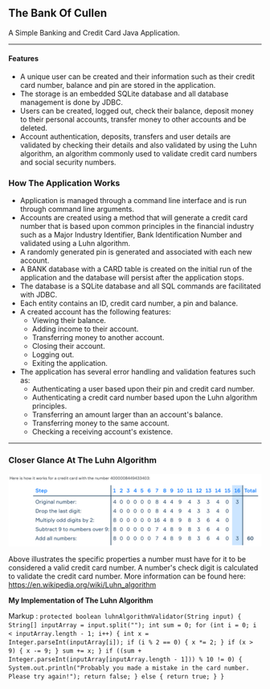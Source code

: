 ## The Bank Of Cullen ##

A Simple Banking and Credit Card Java Application.

-------------

#### Features

* A unique user can be created and their information such as their credit card number, balance and pin are stored in the application.
* The storage is an embedded SQLite database and all database management is done by JDBC.
* Users can be created, logged out, check their balance, deposit money to their personal accounts, transfer money to other accounts and be deleted. 
* Account authentication, deposits, transfers and user details are validated by checking their details and also validated by using the Luhn algorithm, an algorithm commonly 
  used to 
  validate 
  credit card numbers and social security numbers.

### How The Application Works ###

* Application is managed through a command line interface and is run through command line arguments. 
* Accounts are created using a method that will generate a credit card number that is based upon common principles in the financial industry such as a Major Industry Identifier, 
  Bank Identification Number and validated using a Luhn algorithm.
* A randomly generated pin is generated and associated with each new account. 
* A BANK database with a CARD table is created on the initial run of the application and the database will persist after the application stops. 
* The database is a SQLite database and all SQL commands are facilitated with JDBC. 
* Each entity contains an ID, credit card number, a pin and balance. 
* A created account has the following features:
    * Viewing their balance.
    * Adding income to their account.
    * Transferring money to another account.
    * Closing their account.
    * Logging out.
    * Exiting the application.
* The application has several error handling and validation features such as:
    * Authenticating a user based upon their pin and credit card number.
    * Authenticating a credit card number based upon the Luhn algorithm principles.
    * Transferring an amount larger than an account's balance.
    * Transferring money to the same account.
    * Checking a receiving account's existence. 

-------------

### Closer Glance At The Luhn Algorithm

![luhn_algorithm](https://github.com/csmithswim/BankOfCullen/blob/main/images/Luhn%20Algorithm.png)

Above illustrates the specific properties a number must have for it to be considered a valid credit card number. A number's check digit is calculated to validate the credit 
card number. 
More information can be found here: https://en.wikipedia.org/wiki/Luhn_algorithm

**My Implementation of The Luhn Algorithm**

Markup : 
`protected boolean luhnAlgorithmValidator(String input) {
String[] inputArray = input.split("");
int sum = 0;
for (int i = 0; i < inputArray.length - 1; i++) {
int x = Integer.parseInt(inputArray[i]);
if (i % 2 == 0) {
x *= 2;
}
if (x > 9) {
x -= 9;
}
sum += x;
}
if ((sum + Integer.parseInt(inputArray[inputArray.length - 1])) % 10 != 0) {
System.out.println("Probably you made a mistake in the card number. Please try again!");
return false;
} else {
return true;
}
}`


